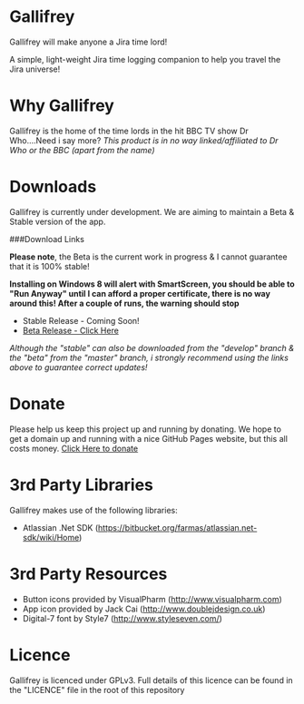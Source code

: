 Gallifrey
=========

Gallifrey will make anyone a Jira time lord!

A simple, light-weight Jira time logging companion to help you travel the Jira universe!

Why Gallifrey
=========

Gallifrey is the home of the time lords in the hit BBC TV show Dr Who....Need i say more?
*This product is in no way linked/affiliated to Dr Who or the BBC (apart from the name)*

Downloads
=========

Gallifrey is currently under development.
We are aiming to maintain a Beta & Stable version of the app.

###Download Links

**Please note**, the Beta is the current work in progress & I cannot guarantee that it is 100% stable! 

**Installing on Windows 8 will alert with SmartScreen, you should be able to "Run Anyway" until I can afford a proper certificate, there is no way around this!  After a couple of runs, the warning should stop**

* Stable Release - Coming Soon!
* [Beta Release - Click Here](https://github.com/BlythMeister/Gallifrey/raw/develop/deploy/beta/setup.exe)

*Although the "stable" can also be downloaded from the "develop" branch & the "beta" from the "master" branch, i strongly recommend using the links above to guarantee correct updates!*

Donate
=========

Please help us keep this project up and running by donating.
We hope to get a domain up and running with a nice GitHub Pages website, but this all costs money.
[Click Here to donate](https://www.paypal.com/cgi-bin/webscr?cmd=_s-xclick&hosted_button_id=G3MWL8E6UG4RS)

3rd Party Libraries
=========

Gallifrey makes use of the following libraries:

* Atlassian .Net SDK (https://bitbucket.org/farmas/atlassian.net-sdk/wiki/Home)

3rd Party Resources
=========

* Button icons provided by VisualPharm (http://www.visualpharm.com)
* App icon provided by Jack Cai (http://www.doublejdesign.co.uk)
* Digital-7 font by Style7 (http://www.styleseven.com/)

Licence
=========

Gallifrey is licenced under GPLv3.
Full details of this licence can be found in the "LICENCE" file in the root of this repository

